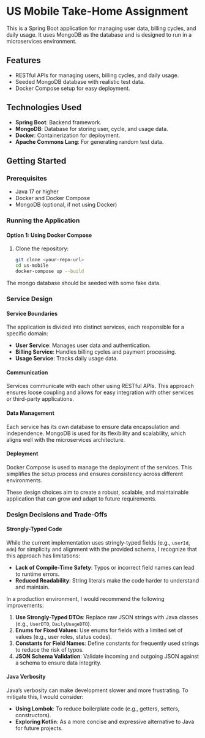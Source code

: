 # US Mobile Take-Home Assignment

This is a Spring Boot application for managing user data, billing cycles, and daily usage. It uses MongoDB as the database and is designed to run in a microservices environment.

## Features
- RESTful APIs for managing users, billing cycles, and daily usage.
- Seeded MongoDB database with realistic test data.
- Docker Compose setup for easy deployment.

## Technologies Used
- **Spring Boot**: Backend framework.
- **MongoDB**: Database for storing user, cycle, and usage data.
- **Docker**: Containerization for deployment.
- **Apache Commons Lang**: For generating random test data.

## Getting Started

### Prerequisites
- Java 17 or higher
- Docker and Docker Compose
- MongoDB (optional, if not using Docker)

### Running the Application

#### Option 1: Using Docker Compose
1. Clone the repository:
   ```bash
   git clone <your-repo-url>
   cd us-mobile
   docker-compose up --build
   ```
The mongo database should be seeded with some fake data.

### Service Design

#### Service Boundaries
The application is divided into distinct services, each responsible for a specific domain:
- **User Service**: Manages user data and authentication.
- **Billing Service**: Handles billing cycles and payment processing.
- **Usage Service**: Tracks daily usage data.

#### Communication
Services communicate with each other using RESTful APIs. This approach ensures loose coupling and allows for easy integration with other services or third-party applications.

#### Data Management
Each service has its own database to ensure data encapsulation and independence. MongoDB is used for its flexibility and scalability, which aligns well with the microservices architecture.

#### Deployment
Docker Compose is used to manage the deployment of the services. This simplifies the setup process and ensures consistency across different environments.

These design choices aim to create a robust, scalable, and maintainable application that can grow and adapt to future requirements.
### Design Decisions and Trade-Offs

#### Strongly-Typed Code
While the current implementation uses stringly-typed fields (e.g., `userId`, `mdn`) for simplicity and alignment with the provided schema, I recognize that this approach has limitations:
- **Lack of Compile-Time Safety**: Typos or incorrect field names can lead to runtime errors.
- **Reduced Readability**: String literals make the code harder to understand and maintain.

In a production environment, I would recommend the following improvements:
1. **Use Strongly-Typed DTOs**: Replace raw JSON strings with Java classes (e.g., `UserDTO`, `DailyUsageDTO`).
2. **Enums for Fixed Values**: Use enums for fields with a limited set of values (e.g., user roles, status codes).
3. **Constants for Field Names**: Define constants for frequently used strings to reduce the risk of typos.
4. **JSON Schema Validation**: Validate incoming and outgoing JSON against a schema to ensure data integrity.

#### Java Verbosity
Java’s verbosity can make development slower and more frustrating. To mitigate this, I would consider:
- **Using Lombok**: To reduce boilerplate code (e.g., getters, setters, constructors).
- **Exploring Kotlin**: As a more concise and expressive alternative to Java for future projects.